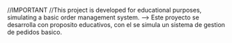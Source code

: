 //IMPORTANT
//This project is developed for educational purposes, simulating a basic order management system.
--> Este proyecto se desarrolla con proposito educativos, con el se simula un sistema de gestion de pedidos basico.
